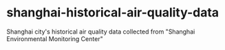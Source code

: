 # shanghai-historical-air-quality-data
Shanghai city's historical air quality data collected from "Shanghai Environmental Monitoring Center"
